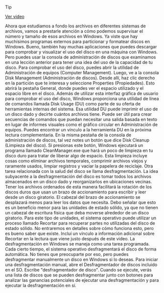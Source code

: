 > [!TIP]  
> [Ver video](https://youtu.be/yEtaBee26qo)

Ahora que estudiamos a fondo los archivos en diferentes sistemas de archivos, vamos a prestarle atención a cómo podemos supervisar el número y tamaño de esos archivos en Windows. Ya viste que hay muchísimos programas externos para particionar y formatear discos en Windows. Bueno, también hay muchas aplicaciones que puedes descargar para comprobar y visualizar el uso del disco en una máquina con Windows. Pero puedes usar la consola de administración de discos que examinamos en una lección anterior para tener una idea del uso de la capacidad de tu disco. Para comprobar el uso del disco, puedes abrir la utilidad de Administración de equipos (Computer Management). Luego, ve a la consola Disk Management (Administración de discos). Desde allí, haz clic derecho en la partición que te interesa y seleccione Properties (Propiedades). Esto abrirá la pestaña General, donde puedes ver el espacio utilizado y el espacio libre en el disco. Además de utilizar esta interfaz gráfica de usuario para comprobar el uso del disco, Windows proporciona una utilidad de línea de comandos llamada Disk Usage (DU) como parte de su oferta de herramientas internas del sistema. Esa utilidad DU puede imprimir el uso de un disco dado y decirte cuántos archivos tiene. Puede ser útil para crear secuencias de comandos que puedan necesitar una salida basada en texto en lugar de informes visuales como el gráfico circular en Administración de equipos. Puedes encontrar un vínculo a la herramienta DU en la próxima lectura complementaria. En la misma pestaña de la consola de administración de discos, tal vez notes un botón que dice Disk Cleanup (Limpieza del disco). Si presionas este botón, Windows ejecutará un programa llamado CleanManager.exe que hará un poco de limpieza en tu disco duro para tratar de liberar algo de espacio. Esta limpieza incluye cosas como eliminar archivos temporales, comprimir archivos viejos y raramente usados, limpiar registros y vaciar la papelera de reciclaje. Otra tarea relacionada con la salud del disco se llama desfragmentación. La idea subyacente a la desfragmentación del disco es tomar todos los archivos almacenados en un disco dado y reorganizarlos en ubicaciones vecinas. Tener los archivos ordenados de esta manera facilitará la rotación de los discos duros que usan un brazo de accionamiento para escribir y leer desde un disco giratorio. El cabezal del brazo de accionamiento se desplazará menos para leer los datos que necesita. Debo señalar que esto es un beneficio menor para las unidades de estado sólido, ya que no tienen un cabezal de escritura física que deba moverse alrededor de un disco giratorio. Para este tipo de unidades, el sistema operativo puede utilizar un proceso llamado Recortar para recuperar partes no utilizadas del disco de estado sólido. No entraremos en detalles sobre cómo funciona esto, pero es bueno saber que existe. Incluí un vínculo a información adicional sobre Recortar en la lectura que viene justo después de este video. La desfragmentación en Windows se maneja como una tarea programada. Cada cierto tiempo, el sistema operativo desfragmentará el disco de forma automática. No tienes que preocuparte por eso, pero puedes desfragmentar manualmente un disco en Windows si lo deseas. Para iniciar una desfragmentación manual, abre el Desfragmentador de discos incluido en el SO. Escribe "desfragmentador de disco". Cuando se ejecute, verás una lista de discos que se pueden desfragmentar junto con botones para analizar las ganancias potenciales de ejecutar una desfragmentación y para ejecutar la desfragmentación en sí.